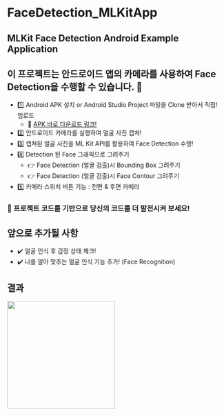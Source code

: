 # FaceDetection_MLKitApp

## MLKit Face Detection Android Example Application 

## 이 프로젝트는 안드로이드 앱의 카메라를 사용하여 Face Detection을 수행할 수 있습니다. 🚀
- 1️⃣ Android APK 설치 or Android Studio Project 파일을 Clone 받아서 직접! 업로드
  - 💚 [APK 바로 다운로드 링크!](https://www.dropbox.com/s/u7mwn74wuu2oszi/Face_Detection_MLKit_App.apk?dl=1)
- 2️⃣ 안드로이드 카메라를 실행하여 얼굴 사진 캡쳐!
- 3️⃣ 캡쳐된 얼굴 사진을 ML Kit API를 활용하여 Face Detection 수행!
- 4️⃣ Detection 된 Face 그래픽으로 그려주기
  - 👉 Face Detection (얼굴 검출)시 Bounding Box 그려주기 
  - 👉 Face Detection (얼굴 검출)시 Face Contour 그려주기 
- 5️⃣ 카메라 스위치 버튼 기능 : 전면 & 후면 카메라

### 🚀 프로젝트 코드를 기반으로 당신의 코드를 더 발전시켜 보세요!

## 앞으로 추가될 사항
- ✔️ 얼굴 인식 후 감정 상태 체크!
- ✔️ 나를 알아 맞추는 얼굴 인식 기능 추가! (Face Recognition)

## 결과

<img src="./Demo/face_detection_app_demo.gif" width="250"/>
